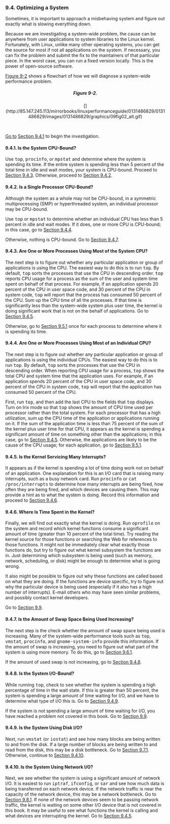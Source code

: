 ### 9.4\. Optimizing a System

Sometimes, it is important to approach a misbehaving system and figure out exactly what is slowing everything down.

Because we are investigating a system-wide problem, the cause can be anywhere from user applications to system libraries to the Linux kernel. Fortunately, with Linux, unlike many other operating systems, you can get the source for most if not all applications on the system. If necessary, you can fix the problem and submit the fix to the maintainers of that particular piece. In the worst case, you can run a fixed version locally. This is the power of open-source software.

[Figure 9-2](ch09lev1sec4.html#ch09fig02) shows a flowchart of how we will diagnose a system-wide performance <a name="iddle2179"></a><a name="iddle2180"></a>problem.

<a name="ch09fig02"></a>

<center>

##### Figure 9-2\.

<div class="v1">[](http://85.147.245.113/mirrorbooks/linuxperformanceguide/0131486829/0131486829/images/0131486829/graphics/09fig02_alt.gif)</div>

</center>

[  
](http://85.147.245.113/mirrorbooks/linuxperformanceguide/0131486829/0131486829/images/0131486829/graphics/09fig02_alt.gif)

[Go to](http://85.147.245.113/mirrorbooks/linuxperformanceguide/0131486829/0131486829/images/0131486829/graphics/09fig02_alt.gif) [Section 9.4.1](ch09lev1sec4.html#ch09lev2sec7) to begin the investigation.

<a name="ch09lev2sec7"></a>

#### 9.4.1\. Is the System CPU-Bound?

Use <tt>top</tt>, <tt>procinfo</tt>, or <tt>mpstat</tt> and determine <a name="iddle2181"></a><a name="iddle2182"></a><a name="iddle2183"></a>where the system is spending its time. If the entire system is spending less than 5 percent of the total time in idle and wait modes, your system is CPU-bound. Proceed to [Section 9.4.3](ch09lev1sec4.html#ch09lev2sec9). Otherwise, proceed to [Section 9.4.2](ch09lev1sec4.html#ch09lev2sec8).

<a name="ch09lev2sec8"></a>

#### 9.4.2\. Is a Single Processor CPU-Bound?

Although the <a name="iddle2184"></a><a name="iddle2185"></a><a name="iddle2186"></a>system as a whole may not be CPU-bound, in a symmetric multiprocessing (SMP) or hyperthreaded system, an individual processor may be CPU-bound.

Use <tt>top</tt> or <tt>mpstat</tt> to determine whether an individual CPU has less than 5 percent in idle and wait modes. If it does, one or more CPU is CPU-bound; in this case, go to [Section 9.4.4](ch09lev1sec4.html#ch09lev2sec10).

Otherwise, nothing is CPU-bound. Go to [Section 9.4.7](ch09lev1sec4.html#ch09lev2sec13).

<a name="ch09lev2sec9"></a>

#### 9.4.3\. Are One or More Processes Using Most of the System CPU?

The next <a name="iddle2187"></a><a name="iddle2188"></a><a name="iddle2189"></a>step is to figure out whether any particular application or group of applications is using the CPU. The easiest way to do this is to run <tt>top</tt>. By default, <tt>top</tt> sorts the processes that use the CPU in descending order. <tt>top</tt> reports CPU usage for a process as the sum of the user and system time spent on behalf of that process. For example, if an application spends 20 percent of the CPU in user space code, and 30 percent of the CPU in system code, <tt>top</tt> will report that the process has consumed 50 percent of the CPU. Sum up the CPU time of all the processes. If that time is significantly less than the system-wide system plus user time, the kernel is doing significant work that is <span class="docEmphasis">not</span> on the behalf of applications. Go to [Section 9.4.5](ch09lev1sec4.html#ch09lev2sec11).

Otherwise, go to [Section 9.5.1](ch09lev1sec5.html#ch09lev2sec17) once for each process to determine <a name="iddle2190"></a><a name="iddle2191"></a><a name="iddle2192"></a>where it is spending its time.

<a name="ch09lev2sec10"></a>

#### 9.4.4\. Are One or More Processes Using Most of an Individual CPU?

The next step is to <a name="iddle2193"></a><a name="iddle2194"></a><a name="iddle2195"></a>figure out whether any particular application or group of applications is using the individual CPUs. The easiest way to do this is to run <tt>top</tt>. By default, <tt>top</tt> sorts the processes that use the CPU in descending order. When reporting CPU usage for a process, <tt>top</tt> shows the total CPU and system time that the application uses. For example, if an application spends 20 percent of the CPU in user space code, and 30 percent of the CPU in system code, <tt>top</tt> will report that the application has consumed 50 percent of the CPU.

First, run <tt>top</tt>, and then add the last CPU to the fields that <tt>top</tt> displays. Turn on Irix mode so that <tt>top</tt> shows the amount of CPU time used per processor rather than the total system. For each processor that has a high utilization, sum up the CPU time of the application or applications running on it. If the sum of the application time is less than 75 percent of the sum of the kernel plus user time for that CPU, it appears as the kernel is spending a significant amount of time on something other than the applications; in this case, go to [Section 9.4.5](ch09lev1sec4.html#ch09lev2sec11). Otherwise, the applications are likely to be the cause of the CPU usage; for each application, go to <a name="iddle2196"></a><a name="iddle2197"></a><a name="iddle2198"></a>[Section 9.5.1](ch09lev1sec5.html#ch09lev2sec17).

<a name="ch09lev2sec11"></a>

#### 9.4.5\. Is the Kernel Servicing Many Interrupts?

It appears as <a name="iddle2199"></a><a name="iddle2200"></a>if the kernel is spending a lot of time doing work not on behalf of an application. One explanation for this is an I/O card that is raising many interrupts, such as a busy network card. Run <tt>procinfo</tt> or <tt>cat /proc/interrupts</tt> to determine how many interrupts are being fired, how often they are being fired, and which devices are causing them. This may provide a hint as to what the system is doing. Record this information and proceed to [Section 9.4.6](ch09lev1sec4.html#ch09lev2sec12).

<a name="ch09lev2sec12"></a>

#### 9.4.6\. Where Is Time Spent in the Kernel?

Finally, we will find <a name="iddle2201"></a><a name="iddle2202"></a><a name="iddle2203"></a>out exactly what the kernel is doing. Run <tt>oprofile</tt> on the system and record which kernel functions consume a significant amount of time (greater than 10 percent of the total time). Try reading the kernel source for those functions or searching the Web for references to those functions. It might not be immediately clear what exactly those functions do, but try to figure out what kernel subsystem the functions are in. Just determining which subsystem is being used (such as memory, network, scheduling, or disk) might be enough to determine what is going wrong.

It also might be possible to figure out why these functions are called based on what they are doing. If the functions are device specific, try to figure out why the particular device is being used (especially if it also has a high number of interrupts). E-mail others who may have seen similar problems, and possibly contact kernel developers.

Go to [Section 9.9](ch09lev1sec9.html#ch09lev1sec9).

<a name="ch09lev2sec13"></a>

#### 9.4.7\. Is the Amount of Swap Space Being Used Increasing?

The next <a name="iddle2204"></a><a name="iddle2205"></a><a name="iddle2206"></a><a name="iddle2207"></a>step is the check whether the amount of swap space being used is increasing. Many of the system-wide performance tools such as <tt>top</tt>, <tt>vmstat</tt>, <tt>procinfo</tt>, and <tt>gnome-system-info</tt> provide this information. If the amount of swap is increasing, you need to figure out what part of the system is using more memory. To do this, go to [Section 9.6.1](ch09lev1sec6.html#ch09lev2sec22).

If the amount of used swap is not increasing, go to [Section 9.4.8](ch09lev1sec4.html#ch09lev2sec14).

<a name="ch09lev2sec14"></a>

#### 9.4.8\. Is the System I/O-Bound?

While <a name="iddle2208"></a><a name="iddle2209"></a><a name="iddle2210"></a>running <tt>top</tt>, check to <tt>see</tt> whether the system is spending a high percentage of time in the wait state. If this is greater than 50 percent, the system is spending a large amount of time waiting for I/O, and we have to determine what type of I/O this is. Go to [Section 9.4.9](ch09lev1sec4.html#ch09lev2sec15).

If the system is not spending a large amount of time waiting for I/O, you have reached a problem not covered in this book. Go to [Section 9.9](ch09lev1sec9.html#ch09lev1sec9).

<a name="ch09lev2sec15"></a>

#### 9.4.9\. Is the System Using Disk I/O?

Next, run <tt>vmstat</tt> (or <tt>iostat</tt>) and see how <a name="iddle2211"></a><a name="iddle2212"></a><a name="iddle2213"></a>many blocks are being written to and from the disk. If a large number of blocks are being written to and read from the disk, this may be a disk bottleneck. Go to [Section 9.7.1](ch09lev1sec7.html#ch09lev2sec32). Otherwise, continue to [Section 9.4.10](ch09lev1sec4.html#ch09lev2sec16).

<a name="ch09lev2sec16"></a>

#### 9.4.10\. Is the System Using Network I/O?

Next, we see <a name="iddle2214"></a><a name="iddle2215"></a><a name="iddle2216"></a>whether the system is using a significant amount of network I/O. It is easiest to run <tt>iptraf</tt>, <tt>ifconfig</tt>, or <tt>sar</tt> and see how much data is being transferred on each network device. If the network traffic is near the capacity of the network device, this may be a network bottleneck. Go to [Section 9.8.1](ch09lev1sec8.html#ch09lev2sec35). If none of the network devices seem to be passing network traffic, the kernel is waiting on some other I/O device that is not covered in this book. It may be useful to see what functions the kernel is calling and what devices are interrupting the kernel. Go to [Section 9.4.5](ch09lev1sec4.html#ch09lev2sec11).